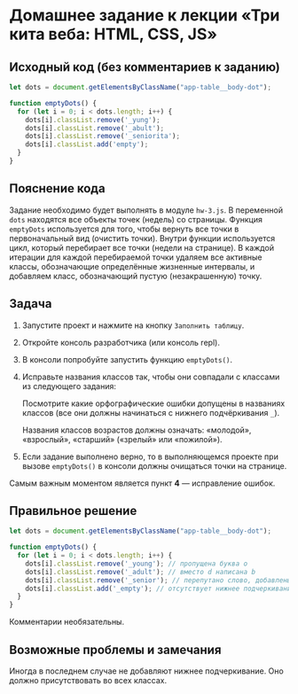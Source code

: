 # Домашнее задание к лекции «Три кита веба: HTML, CSS, JS»

## Исходный код (без комментариев к заданию)
```javascript
let dots = document.getElementsByClassName("app-table__body-dot"); 

function emptyDots() {
  for (let i = 0; i < dots.length; i++) {
    dots[i].classList.remove('_yung'); 
    dots[i].classList.remove('_abult');
    dots[i].classList.remove('_seniorita');
    dots[i].classList.add('empty');
  }
}
```

## Пояснение кода
Задание необходимо будет выполнять в модуле `hw-3.js`. 
В переменной `dots` находятся все объекты точек (недель) со страницы. Функция `emptyDots` используется для того, чтобы вернуть все точки в первоначальный вид (очистить точки). Внутри функции используется цикл, который перебирает все точки (недели на странице). В каждой итерации для каждой перебираемой точки удаляем все активные классы, обозначающие определённые жизненные интервалы, и добавляем класс, обозначающий пустую (незакрашенную) точку.

## Задача
1. Запустите проект и нажмите на кнопку `Заполнить таблицу`.
2. Откройте консоль разработчика (или консоль repl).
3. В консоли попробуйте запустить функцию `emptyDots()`.
4. Исправьте названия классов так, чтобы они совпадали с классами из следующего задания:

   Посмотрите какие орфографические ошибки допущены в названиях классов (все они должны начинаться с нижнего подчёркивания `_`).

   Названия классов возрастов должны означать: «молодой», «взрослый», «старший» («зрелый» или «пожилой»).

5. Если задание выполнено верно, то в выполняющемся проекте при вызове `emptyDots()` в консоли должны очищаться точки на странице. 

Самым важным моментом является пункт **4** — исправление ошибок.

## Правильное решение
```javascript
let dots = document.getElementsByClassName("app-table__body-dot"); 

function emptyDots() {
  for (let i = 0; i < dots.length; i++) {
    dots[i].classList.remove('_young'); // пропущена буква o
    dots[i].classList.remove('_adult'); // вместо d написана b
    dots[i].classList.remove('_senior'); // перепутано слово, добавлены лишние буквы
    dots[i].classList.add('_empty'); // отсутствует нижнее подчеркивание _
  }
}
```
Комментарии необязательны.

## Возможные проблемы и замечания
Иногда в последнем случае не добавляют нижнее подчеркивание. Оно должно присутствовать во всех классах.
